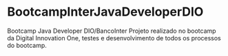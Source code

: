 # BootcampInterJavaDeveloperDIO
Bootcamp Java Developer DIO/BancoInter
Projeto realizado no bootcamp da Digital Innovation One, testes e desenvolvimento de todos os processos do bootcamp.
